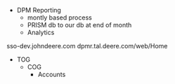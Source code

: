 
* DPM Reporting
    * montly based process
    * PRISM db to our db at end of month
    * Analytics

sso-dev.johndeere.com
dpmr.tal.deere.com/web/Home

* TOG
    * COG
        * Accounts